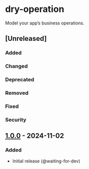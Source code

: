 # dry-operation

Model your app’s business operations.

## [Unreleased]

### Added

### Changed

### Deprecated

### Removed

### Fixed

### Security

## [1.0.0] - 2024-11-02

### Added

- Initial release (@waiting-for-dev)

[1.0.0]: https://github.com/dry-rb/dry-operation/releases/tag/v1.0.0
